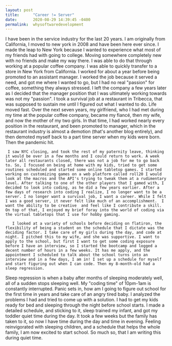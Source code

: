 ```yaml
---
layout: post
title:      "Career != Server"
date:       2020-08-29 14:39:45 -0400
permalink:  whysoftwaredevelopment
---
```




I have been in the service industry for the last 20 years. I am originally from California, I moved to new york in 2008 and have been here ever since. I made the leap to New York because I wanted to experience what most of my friends had with going to college. Moving somewhere completely new with no friends and make my way there. I was able to do that through working at a popular coffee company. I was able to quickly transfer to a store in New York from California. I worked for about a year before being promoted to an assistant manager. I worked the job because it served a need, and got me where I wanted to go, but I had no real "passion" for coffee, something they always stressed. I left the company a few years later as I decided that the manager position that I was ultimately working towards was not my "passion". I took a survival job at a restaurant in Tribecca, that was supposed to sustain me until I figured out what I wanted to do. Life moved fast. Over the next seven years, my girlfriend, who I had met during my time at the popular coffee company, became my fiancé, then my wife, and now the mother of my two girls. In that time, I had worked nearly every position in the restaurant, and been promoted to manager, which in the restaurant industry is almost a demotion (that's another blog entirely), and then demoted myself back to a part time server when my kids were born. Then the pandemic hit.
 
     I saw NYC closing, and took the rest of my paternity leave, thinking it would be over in a few months and I could return to work. A week later all restaurants closed, there was not a job for me to go back to. So, I focused on being at home with my kids, tried to get some routines scheduled and started some online tabletop games. I started working on customizing games on a web platform called roll20 I would look at the macros and the API's trying to tweak them at a rudimentary level. After talking to one of the other players that I gamed with, I decided to look into coding, as he did a few years earlier. After a few days of research into coding I realize, I no longer want to be a server. I no longer want a survival job, I want a career. While I felt I was a good server, it never felt like much of an accomplishment.  I want the ability to be creative  and feel like I contribute a skill. On top of that, I enjoyed my brief foray into the world of coding via the virtual tabletops that I use for hobby gaming.  
  
	   I looked at a variety of schools before deciding on flatiron, the flexibility of being a student on the schedule that I dictate was the deciding factor. I take care of my girls during the day, and code at night. I pitched this to my wife, and she was supportive. I want to apply to the school, but first I want to get some coding exposure before I have an interview, so I started the bootcamp and logged a decent number of hours in a few weeks. It has me apply, and the appointment I scheduled to talk about the school turns into an interview and in a few days, I am in! I set up a schedule for myself and start figuring out when I can code. Then my 8-month-old had a sleep regression.

Sleep regression is when a baby after months of sleeping moderately well, all of a sudden stops sleeping well. My "coding time" of 10pm-1am is constantly interrupted. Panic sets in, how am I going to figure out school for the first time in years and take care of an angry tired baby. I analyzed the problems I had and tried to come up with a solution. I had to get my kids ready for bed and sleeping through the night before school starts. I made a detailed schedule, and sticking to it, sleep trained my infant, and got my toddler quiet time during the day. It took a few weeks but the family has taken to it, so now I have time during the day and time in evening. Feeling reinvigorated with sleeping children, and a schedule that helps the whole family, I am now excited to start school. So much so, that I am writing this during quiet time.


